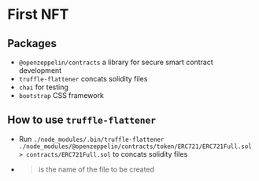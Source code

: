 # First NFT

## Packages
- `@openzeppelin/contracts` a library for secure smart contract development
- `truffle-flattener` concats solidity files
- `chai` for testing
- `bootstrap` CSS framework

## How to use `truffle-flattener`
- Run `./node_modules/.bin/truffle-flattener ./node_modules/@openzeppelin/contracts/token/ERC721/ERC721Full.sol > contracts/ERC721Full.sol` to concats solidity files
- > is the name of the file to be created